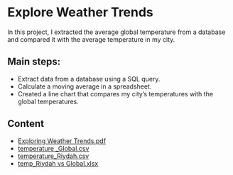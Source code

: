 # Explore Weather Trends

In this project, I extracted the average global temperature from a database and compared it with the average temperature in my city.


## Main steps:
- Extract data from a database using a SQL query.
- Calculate a moving average in a spreadsheet.
- Created a line chart that compares my city’s temperatures with the global temperatures.


## Content
- [Exploring Weather Trends.pdf](https://github.com/RawanAlsaedi/Explore-Weather-Trends/blob/main/Exploring%20Weather%20Trends.pdf)
- [temperature _Global.csv](https://github.com/RawanAlsaedi/Explore-Weather-Trends/blob/main/temperature%20_Global.csv)
- [temperature_Riydah.csv](https://github.com/RawanAlsaedi/Explore-Weather-Trends/blob/main/temperature_Riydah.csv)
- [temp_Riydah vs Global.xlsx](https://github.com/RawanAlsaedi/Explore-Weather-Trends/blob/main/temp_Riydah%20vs%20Global.xlsx)

